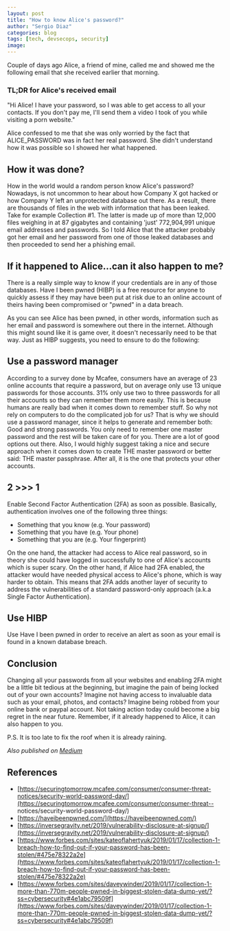 ```yaml
---
layout: post
title: "How to know Alice's password?"
author: "Sergio Diaz"
categories: blog
tags: [tech, devsecops, security]
image:
---
```

Couple of days ago Alice, a friend of mine, called me and showed me the following email that she received earlier that morning.

### TL;DR for Alice's received email
"Hi Alice! I have your password, so I was able to get access to all your contacts. If you don't pay me, I'll send them a video I took of you while visiting a porn website."

Alice confessed to me that she was only worried by the fact that ALICE_PASSWORD was in fact her real password. She didn't understand how it was possible so I showed her what happened.

## How it was done?
How in the world would a random person know Alice's password? Nowadays, is not uncommon to hear about how Company X got hacked or how Company Y left an unprotected database out there. As a result, there are thousands of files in the web with information that has been leaked. Take for example Collection #1. The latter is made up of more than 12,000 files weighing in at 87 gigabytes and containing 'just' 772,904,991 unique email addresses and passwords. So I told Alice that the attacker probably got her email and her password from one of those leaked databases and then proceeded to send her a phishing email.

## If it happened to Alice…can it also happen to me?

There is a really simple way to know if your credentials are in any of those databases. Have I been pwned (HIBP) is a free resource for anyone to quickly assess if they may have been put at risk due to an online account of theirs having been compromised or "pwned" in a data breach.

As you can see Alice has been pwned, in other words, information such as her email and password is somewhere out there in the internet. Although this might sound like it is game over, it doesn't necessarily need to be that way. Just as HIBP suggests, you need to ensure to do the following:

## Use a password manager
According to a survey done by Mcafee, consumers have an average of 23 online accounts that require a password, but on average only use 13 unique passwords for those accounts. 31% only use two to three passwords for all their accounts so they can remember them more easily. This is because humans are really bad when it comes down to remember stuff. So why not rely on computers to do the complicated job for us? That is why we should use a password manager, since it helps to generate and remember both: Good and strong passwords. You only need to remember one master password and the rest will be taken care of for you.
There are a lot of good options out there. Also, I would highly suggest taking a nice and secure approach when it comes down to create THE master password or better said: THE master passphrase. After all, it is the one that protects your other accounts.

## 2 >>> 1
Enable Second Factor Authentication (2FA) as soon as possible. Basically, authentication involves one of the following three things:
- Something that you know (e.g. Your password)
- Something that you have (e.g. Your phone)
- Something that you are (e.g. Your fingerprint)

On the one hand, the attacker had access to Alice real password, so in theory she could have logged in successfully to one of Alice's accounts which is super scary. On the other hand, if Alice had 2FA enabled, the attacker would have needed physical access to Alice's phone, which is way harder to obtain. This means that 2FA adds another layer of security to address the vulnerabilities of a standard password-only approach (a.k.a Single Factor Authentication).

## Use HIBP
Use Have I been pwned in order to receive an alert as soon as your email is found in a known database breach.

## Conclusion

Changing all your passwords from all your websites and enabling 2FA might be a little bit tedious at the beginning, but imagine the pain of being locked out of your own accounts? Imagine not having access to invaluable data such as your email, photos, and contacts? Imagine being robbed from your online bank or paypal account. Not taking action today could become a big regret in the near future. Remember, if it already happened to Alice, it can also happen to you.

P.S. It is too late to fix the roof when it is already raining.

*Also published on [Medium](https://medium.com/@sergiodn/how-to-know-alices-password-49e8f86e1882)*

## References
- [https://securingtomorrow.mcafee.com/consumer/consumer-threat-notices/security-world-password-day/](https://securingtomorrow.mcafee.com/consumer/consumer-threat-- notices/security-world-password-day/)
- [https://haveibeenpwned.com/](https://haveibeenpwned.com/)
- [https://inversegravity.net/2019/vulnerability-disclosure-at-signup/](https://inversegravity.net/2019/vulnerability-disclosure-at-signup/)
- [https://www.forbes.com/sites/kateoflahertyuk/2019/01/17/collection-1-breach-how-to-find-out-if-your-password-has-been-stolen/#475e78322a2e](https://www.forbes.com/sites/kateoflahertyuk/2019/01/17/collection-1-breach-how-to-find-out-if-your-password-has-been-stolen/#475e78322a2e)
- [https://www.forbes.com/sites/daveywinder/2019/01/17/collection-1-more-than-770m-people-pwned-in-biggest-stolen-data-dump-yet/?ss=cybersecurity#4e1abc79509f](https://www.forbes.com/sites/daveywinder/2019/01/17/collection-1-more-than-770m-people-pwned-in-biggest-stolen-data-dump-yet/?ss=cybersecurity#4e1abc79509f)
